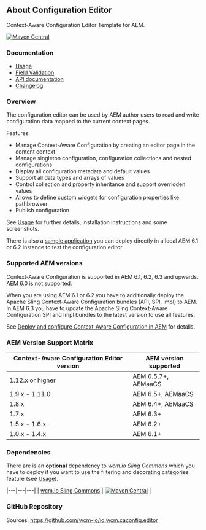 ## About Configuration Editor

Context-Aware Configuration Editor Template for AEM.

[![Maven Central](https://img.shields.io/maven-central/v/io.wcm/io.wcm.caconfig.editor)](https://repo1.maven.org/maven2/io/wcm/io.wcm.caconfig.editor/)


### Documentation

* [Usage][usage]
* [Field Validation][validation]
* [API documentation][apidocs]
* [Changelog][changelog]


### Overview

The configuration editor can be used by AEM author users to read and write configuration data mapped to the current context pages.

Features:

* Manage Context-Aware Configuration by creating an editor page in the content context
* Manage singleton configuration, configuration collections and nested configurations
* Display all configuration metadata and default values
* Support all data types and arrays of values
* Control collection and property inheritance and support overridden values
* Allows to define custom widgets for configuration properties like pathbrowser
* Publish configuration

See [Usage][usage] for further details, installation instructions and some screenshots.

There is also a [sample application][sample-app] you can deploy directly in a local AEM 6.1 or 6.2 instance to test the configuration editor.


### Supported AEM versions

Context-Aware Configuration is supported in AEM 6.1, 6.2, 6.3 and upwards. AEM 6.0 is not supported.

When you are using AEM 6.1 or 6.2 you have to additionally deploy the Apache Sling Context-Aware Configuration bundles (API, SPI, Impl) to AEM. In AEM 6.3 you have to update the Apache Sling Context-Aware Configuration SPI and Impl bundles to the latest version to use all features.

See [Deploy and configure Context-Aware Configuration in AEM][deploy-configure-caconfig-in-aem] for details.


### AEM Version Support Matrix

|Context-Aware Configuration Editor version |AEM version supported
|-------------------------------------------|----------------------
|1.12.x or higher                           |AEM 6.5.7+, AEMaaCS
|1.9.x - 1.11.0                             |AEM 6.5+, AEMaaCS
|1.8.x                                      |AEM 6.4+, AEMaaCS
|1.7.x                                      |AEM 6.3+
|1.5.x - 1.6.x                              |AEM 6.2+
|1.0.x - 1.4.x                              |AEM 6.1+


### Dependencies

There are is an **optional** dependency to *wcm.io Sling Commons* which you have to deploy if you want to use the filtering and decorating categories feature (see [Usage][usage]).

|---|---|---|
| [wcm.io Sling Commons](https://repo1.maven.org/maven2/io/wcm/io.wcm.sling.commons/) | [![Maven Central](https://img.shields.io/maven-central/v/io.wcm/io.wcm.sling.commons)](https://repo1.maven.org/maven2/io/wcm/io.wcm.sling.commons/) |


### GitHub Repository

Sources: https://github.com/wcm-io/io.wcm.caconfig.editor


[usage]: usage.html
[validation]: validation.html
[apidocs]: bundle/apidocs/
[changelog]: changes-report.html
[sample-app]: https://github.com/wcm-io/wcm-io-caconfig/tree/develop/sample-app
[deploy-configure-caconfig-in-aem]: https://wcm.io/caconfig/deploy-configure-caconfig-in-aem.html
